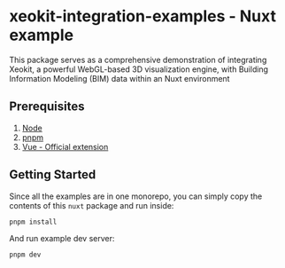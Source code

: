 # xeokit-integration-examples - Nuxt example

This package serves as a comprehensive demonstration of integrating Xeokit, a powerful WebGL-based 3D visualization engine, with Building Information Modeling (BIM) data within an Nuxt environment

## Prerequisites 

1. [Node](https://nodejs.org/en)
2. [pnpm](https://pnpm.io/installation)
2. [Vue - Official extension](https://marketplace.visualstudio.com/items?itemName=Vue.volar)

## Getting Started

Since all the examples are in one monorepo, you can simply copy the contents of this `nuxt` package and run inside:

```bash
pnpm install
```

And run example dev server:

```bash
pnpm dev
```
